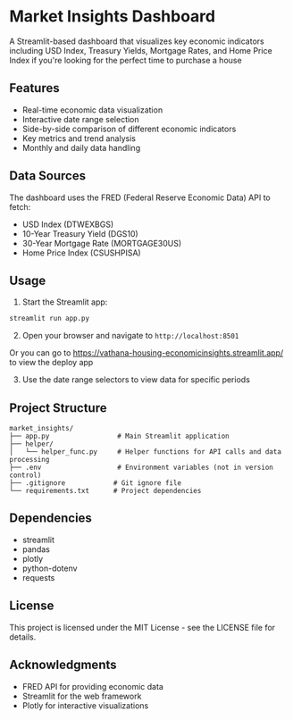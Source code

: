 # Market Insights Dashboard

A Streamlit-based dashboard that visualizes key economic indicators including USD Index, Treasury Yields, Mortgage Rates, and Home Price Index if you're looking for the perfect time to purchase a house

## Features

- Real-time economic data visualization
- Interactive date range selection
- Side-by-side comparison of different economic indicators
- Key metrics and trend analysis
- Monthly and daily data handling

## Data Sources

The dashboard uses the FRED (Federal Reserve Economic Data) API to fetch:
- USD Index (DTWEXBGS)
- 10-Year Treasury Yield (DGS10)
- 30-Year Mortgage Rate (MORTGAGE30US)
- Home Price Index (CSUSHPISA)


## Usage

1. Start the Streamlit app:
```bash
streamlit run app.py
```

2. Open your browser and navigate to `http://localhost:8501`

Or you can go to https://vathana-housing-economicinsights.streamlit.app/ to view the deploy app

3. Use the date range selectors to view data for specific periods

## Project Structure

```
market_insights/
├── app.py                 # Main Streamlit application
├── helper/
│   └── helper_func.py     # Helper functions for API calls and data processing
├── .env                   # Environment variables (not in version control)
├── .gitignore            # Git ignore file
└── requirements.txt      # Project dependencies
```

## Dependencies

- streamlit
- pandas
- plotly
- python-dotenv
- requests

## License

This project is licensed under the MIT License - see the LICENSE file for details.

## Acknowledgments

- FRED API for providing economic data
- Streamlit for the web framework
- Plotly for interactive visualizations